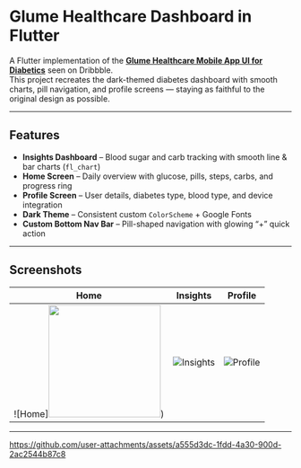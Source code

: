 # Glume Healthcare Dashboard in Flutter

A Flutter implementation of the **[Glume Healthcare Mobile App UI for Diabetics](https://dribbble.com/shots/19039354-Glume-Healthcare-Mobile-App-UI-Design-for-Diabetics)** seen on Dribbble.  
This project recreates the dark-themed diabetes dashboard with smooth charts, pill navigation, and profile screens — staying as faithful to the original design as possible.

---

##  Features

-  **Insights Dashboard** – Blood sugar and carb tracking with smooth line & bar charts (`fl_chart`)  
-  **Home Screen** – Daily overview with glucose, pills, steps, carbs, and progress ring  
-  **Profile Screen** – User details, diabetes type, blood type, and device integration  
-  **Dark Theme** – Consistent custom `ColorScheme` + Google Fonts  
-  **Custom Bottom Nav Bar** – Pill-shaped navigation with glowing “+” quick action  

---

## Screenshots

| Home | Insights | Profile |
|------|----------|---------|
| ![Home]<img src="https://github.com/user-attachments/assets/3acd5f03-0c9c-4da7-824a-9b431d9eeab4" width="200"/>) | ![Insights](<img width="431" height="890" alt="Screenshot 2025-08-24 at 12 52 14 am" src="https://github.com/user-attachments/assets/f2bc82c5-93b9-47fa-81d8-eb27c7217e0d" />) | ![Profile](<img width="426" height="890" alt="Screenshot 2025-08-24 at 12 52 37 am" src="https://github.com/user-attachments/assets/f3e0b133-8d8e-40b5-88a7-c5474cece019" />) |


---

https://github.com/user-attachments/assets/a555d3dc-1fdd-4a30-900d-2ac2544b87c8




